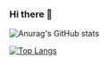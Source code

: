 ### Hi there 👋

![Anurag's GitHub stats](https://github-readme-stats.vercel.app/api?username=lizhienToT&show_icons=true&theme=merko)

[![Top Langs](https://github-readme-stats.vercel.app/api/top-langs/?username=lizhienToT&layout=compact)](https://github.com/anuraghazra/github-readme-stats)

